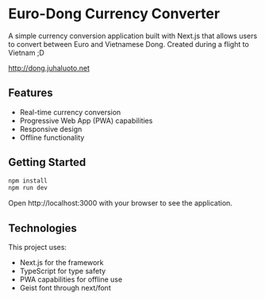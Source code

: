 # Euro-Dong Currency Converter

A simple currency conversion application built with Next.js that allows users to convert between Euro and Vietnamese Dong. Created during a flight to Vietnam ;D

http://dong.juhaluoto.net

## Features

- Real-time currency conversion
- Progressive Web App (PWA) capabilities
- Responsive design
- Offline functionality

## Getting Started

```bash
npm install
npm run dev
```

Open http://localhost:3000 with your browser to see the application.

## Technologies
This project uses:
- Next.js for the framework
- TypeScript for type safety
- PWA capabilities for offline use
- Geist font through next/font
